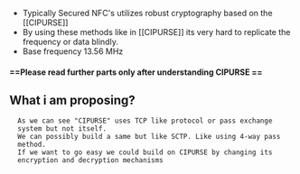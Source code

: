 * Typically Secured NFC's utilizes robust cryptography based on the [[CIPURSE]]
* By using these methods like in [[CIPURSE]] its very hard to replicate the frequency or data blindly.
* Base frequency 13.56 MHz

#### ==Please read further parts only after understanding CIPURSE ==
## What i am proposing?
	  As we can see "CIPURSE" uses TCP like protocol or pass exchange 
	  system but not itself.
	  We can possibly build a same but like SCTP. Like using 4-way pass 
	  method.
	  If we want to go easy we could build on CIPURSE by changing its 
	  encryption and decryption mechanisms